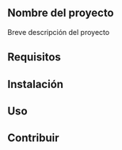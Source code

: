 ## Nombre del proyecto

Breve descripción del proyecto

## Requisitos

## Instalación

## Uso

## Contribuir
